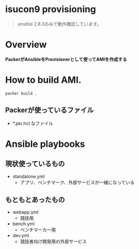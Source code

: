 # isucon9 provisioning

> ansible 2.8.3のみで動作確認しています。

# Overview

__PackerがAnsibleをProvisionerとして使ってAMIを作成する__

# How to build AMI. 

```
packer build .
```

## Packerが使っているファイル

- *.pkr.hcl なファイル

# Ansible playbooks

## 現状使っているもの

- standalone.yml
  - アプリ、ベンチマーク、外部サービスが一緒になっている

## もともとあったもの

- webapp.yml
  - 競技用
- bench.yml
  - ベンチマーカー用
- dev.yml
  - 競技者向け開発用の外部サービス
